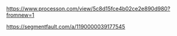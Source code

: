 https://www.processon.com/view/5c8d15fce4b02ce2e890d980?fromnew=1

https://segmentfault.com/a/1190000039177545